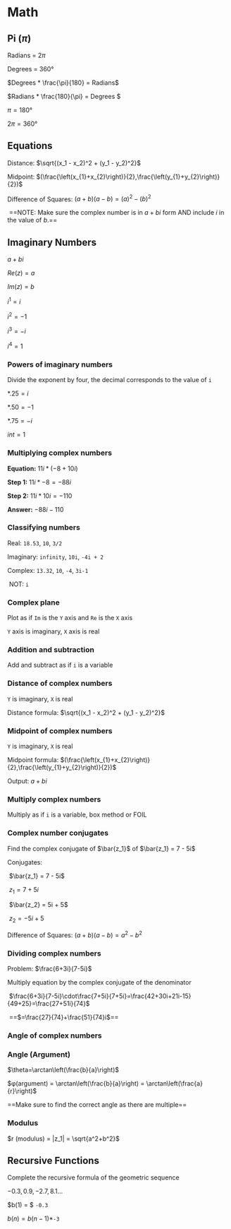 # Math

<!-- Pre-calculus notes by Samuel Walls, 8/22/2020 -->



## Pi ($\pi$)

Radians = $2\pi$

Degrees = $360°$ 



 $Degrees * \frac{\pi}{180} = Radians$

 $Radians * \frac{180}{\pi} = Degrees $



$\pi=180°$

$2\pi=360°$



## Equations



Distance: $\sqrt{(x_1 - x_2)^2 + (y_1 - y_2)^2}$

Midpoint: $(\frac{\left(x_{1}+x_{2}\right)}{2},\frac{\left(y_{1}+y_{2}\right)}{2})$

Difference of Squares: $(a+b)(a-b) = (a)^2 - (b)^2$

​	==NOTE: Make sure the complex number is in $a + bi$ form AND include $i$ in the value of $b$.==

## Imaginary Numbers 

$a+bi$



$Re(z) = a$

$Im(z) = b$



$i^1 = i$

$i^2 = -1$

$i^3 = -i$

$i^4 = 1$



### Powers of imaginary numbers

Divide the exponent by four, the decimal corresponds to the value of `i`

$*.25 = i$

$*.50=-1$

$*.75 = -i$

$int = 1$



### Multiplying complex numbers

**Equation:** $11i * ( -8 + 10i )$

**Step 1:** $11i * -8 = -88i$

**Step 2:** $11i * 10i = -110$

**Answer:** $-88i -110$



### Classifying numbers

Real: `18.53`, `10`, `3/2`

Imaginary: `infinity`, `10i`, `-4i + 2`

Complex: `13.32`, `10`, `-4`, `3i-1`

​	NOT: `i`



### Complex plane

Plot as if `Im` is the `Y` axis and `Re` is the `X` axis

`Y` axis is imaginary, `X` axis is real

  

### Addition and subtraction

Add and subtract as if `i` is a variable



### Distance of complex numbers

`Y` is imaginary, `X` is real

Distance formula: $\sqrt{(x_1 - x_2)^2 + (y_1 - y_2)^2}$



### Midpoint of complex numbers

`Y` is imaginary, `X` is real

Midpoint formula: $(\frac{\left(x_{1}+x_{2}\right)}{2},\frac{\left(y_{1}+y_{2}\right)}{2})$

Output: $a + bi$

### Multiply complex numbers

Multiply as if `i` is a variable, box method or FOIL



### Complex number conjugates

Find the complex conjugate of $\bar{z_1}$ of $\bar{z_1} = 7 - 5i$

Conjugates:

​	$\bar{z_1} = 7 - 5i$

​	$z_1 = 7 + 5i$



​	$\bar{z_2} = 5i + 5$

​	$z_2 = -5i + 5$

Difference of Squares: $(a+b)(a-b) = a^2-b^2$



### Dividing complex numbers

Problem: $\frac{6+3i}{7-5i}$

Multiply equation by the complex conjugate of the denominator

​	 $\frac{6+3i}{7-5i}\cdot\frac{7+5i}{7+5i}=\frac{42+30i+21i-15}{49+25}=\frac{27+51i}{74}$

​	==$=\frac{27}{74}+\frac{51}{74}i$==



### Angle of complex numbers



### Angle (Argument)

$\theta=\arctan\left(\frac{b}{a}\right)$

$φ(argument) = \arctan\left(\frac{b}{a}\right) = \arctan\left(\frac{a}{r}\right)$ 

==Make sure to find the correct angle as there are multiple==



### Modulus

$r (modulus) = |z_1| = \sqrt{a^2+b^2}$



## Recursive Functions

Complete the recursive formula of the geometric sequence

$-0.3, 0.9, -2.7, 8.1...$

$b(1) = $ `-0.3`

$b(n) = b (n - 1) *$`-3`